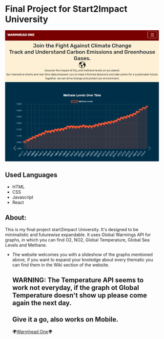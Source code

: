 #  Final Project for Start2Impact University
<img alt="Screen" src="https://github.com/Girolamone/s2i-warmheadone-finalproject/blob/main/public/readmeimg.png">

## Used Languages
* HTML
* CSS
* Javascript
* React

## About:
This is my final project start2impact University. It's designed to be minimalistic and futurewise expandable. It uses Global Warmings API for graphs, in which you can find O2, NO2, Global Temperature, Global Sea Levels and Methane.
<ul> 
<li>The website welcomes you with a slideshow of the graphs mentioned above, if you want to expand your knoledge about every thematic you can find them in the Wiki section of the website.</li>

## WARNING: The Temperature API seems to work not everyday, if the graph ot Global Temperature doesn't show up please come again the next day.

## Give it a go, also works on Mobile.
🌍<a href="https://warmheadone.netlify.app">Warmhead One</a>🌍


